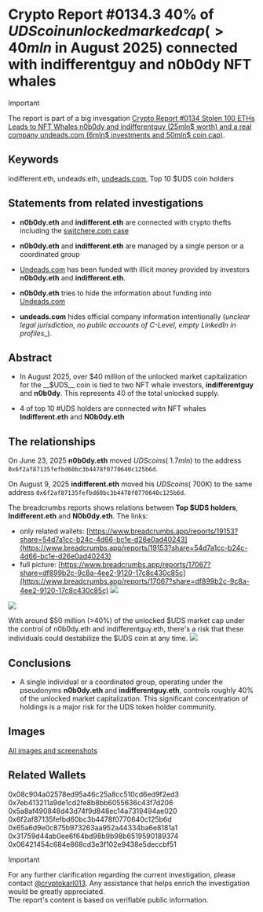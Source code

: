 # Crypto Report #0134.3 40% of $UDS coin unlocked marked cap (>40mln$ in August 2025) connected with indifferentguy and n0b0dy NFT whales

> [!IMPORTANT]
> The report is part of a big invesgation [Crypto Report #0134 Stolen 100 ETHs Leads to NFT Whales n0b0dy and indifferentguy (25mln$ worth) and a real company undeads.com (6mln$ investments and 50mln$ coin cap)](https://cryptokarl013.github.io/report-0134-stolen-ETHs-Leads-to-NFT-Whales-n0b0dy-indifferent-and-investments-into-a-real-company-undeadscom).

## Keywords

indifferent.eth, undeads.eth, [undeads.com](http://undeads.com), Top 10 $UDS coin holders

## Statements from related investigations

* **n0b0dy.eth** and **indifferent.eth** are connected with crypto thefts including the [switchere.com case](https://cryptokarl013.github.io/report-0134-stolen-ETHs-Leads-to-NFT-Whales-n0b0dy-indifferent-and-investments-into-a-real-company-undeadscom/report-0134.0-crypto-theft-from-switchere.com-connected-with-nft-whales-n0b0dy.eth-and-indifferent.eth)

* **n0b0dy.eth** and **indifferent.eth** are managed by a single person or a coordinated group

* [Undeads.com](http://undeads.com) has been funded with illicit money provided by investors **n0b0dy.eth** and **indifferent.eth**.

* **n0b0dy.eth** tries to hide the information about funding into [Undeads.com](http://undeads.com)

* **undeads.com** hides official company information intentionally (_unclear legal jurisdiction, no public accounts of C-Level, empty LinkedIn in profiles__). 

## Abstract
* In August 2025, over $40 million of the unlocked market capitalization for the __$UDS__ coin is tied to two NFT whale investors, **indifferentguy** and **n0b0dy**. This represents $40%$ of the total unlocked supply.

* 4 of top 10 #UDS holders are connected witn NFT whales __Indifferent.eth__ and __N0b0dy.eth__

## The relationships

On June 23, 2025 **n0b0dy.eth** moved $UDS coins (~1.7mln$) to the address `0x6f2af87135fefbd60bc3b4478f0770640c125b6d`. 

On August 9, 2025 **indifferent.eth** moved his $UDS coins (~700K$) to the same address `0x6f2af87135fefbd60bc3b4478f0770640c125b6d`. 

The breadcrumbs reports shows relations between **Top $UDS holders**, __Indifferent.eth__ and __N0b0dy.eth__.
The links: 
* only related wallets: [https://www.breadcrumbs.app/reports/19153?share=54d7a1cc-b24c-4d66-bc1e-d26e0ad40243](https://www.breadcrumbs.app/reports/19153?share=54d7a1cc-b24c-4d66-bc1e-d26e0ad40243)
* full picture: [https://www.breadcrumbs.app/reports/17067?share=df899b2c-9c8a-4ee2-9120-17c8c430c85c](https://www.breadcrumbs.app/reports/17067?share=df899b2c-9c8a-4ee2-9120-17c8c430c85c) 
![](images/_top_holders_relations.png)

![](images/_top_holders.png)

With around $50 million (>40%) of the unlocked $UDS market cap under the control of n0b0dy.eth and indifferentguy.eth, there's a risk that these individuals could destabilize the $UDS coin at any time.
![](_top_holders_sum.png)

## Conclusions
* A single individual or a coordinated group, operating under the pseudonyms **n0b0dy.eth** and **indifferentguy.eth**, controls roughly 40% of the unlocked market capitalization. This significant concentration of holdings is a major risk for the UDS token holder community.

## Images
[All images and screenshots](https://cryptokarl013.github.io/report-0134-stolen-ETHs-Leads-to-NFT-Whales-n0b0dy-indifferent-and-investments-into-a-real-company-undeadscom/report-0134.2-undeadscom-lacks-clear-official-legal-entity-information)

## Related Wallets
0x08c904a02578ed95a46c25a8cc510cd6ed9f2ed3<br/>
0x7eb413211a9de1cd2fe8b8bb6055636c43f7d206<br/>
0x5a8af490848d43d74f9d848ec14a7319494ae020<br/>
0x6f2af87135fefbd60bc3b4478f0770640c125b6d<br/>
0x65a6d9e0c875b973263aa952a44334ba6e8181a1<br/>
0x31759d44ab0ee6f64bd98b9b98b6519590189374<br/>
0x06421454c684e868cd3e3f102e9438e5deccbf51<br/>


> [!IMPORTANT]
> For any further clarification regarding the current investigation, please contact [@cryptokarl013](https://cryptokarl013.github.com#contacts). Any assistance that helps enrich the investigation would be greatly appreciated.\
> The report's content is based on verifiable public information.
